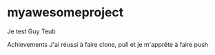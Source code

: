 # myawesomeproject

Je test Guy Teub

 Achievements
 J'ai réussi à faire clone, pull et je m'apprête à faire push